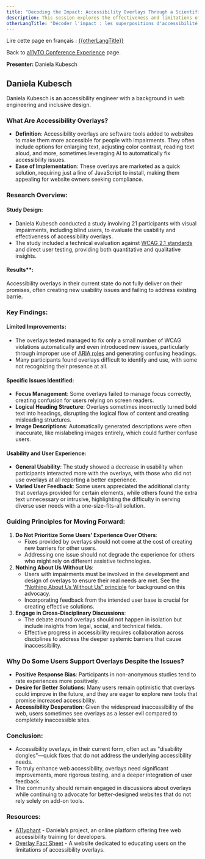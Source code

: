 ```yaml
---
title: "Decoding the Impact: Accessibility Overlays Through a Scientific Lens"
description: This session explores the effectiveness and limitations of accessibility overlays, with insights from recent academic research and technical evaluations.
otherLangTitle: "Décoder l'impact : les superpositions d'accessibilité à travers une lentille scientifique"
---
```


<p lang="fr">Lire cette page en français : <a hreflang="fr" href="/fr/a11yto/{{otherLangTitle | slugify }}">{{otherLangTitle}}</a></p>

Back to [a11yTO Conference Experience](/a11yto/) page.

**Presenter:** Daniela Kubesch

## Daniela Kubesch

Daniela Kubesch is an accessibility engineer with a background in web engineering and inclusive design.

### What Are Accessibility Overlays?

- **Definition**: Accessibility overlays are software tools added to websites to make them more accessible for people with impairments. They often include options for enlarging text, adjusting color contrast, reading text aloud, and more, sometimes leveraging AI to automatically fix accessibility issues.
- **Ease of Implementation**: These overlays are marketed as a quick solution, requiring just a line of JavaScript to install, making them appealing for website owners seeking compliance.

### Research Overview:

#### Study Design:

- Daniela Kubesch conducted a study involving 21 participants with visual impairments, including blind users, to evaluate the usability and effectiveness of accessibility overlays.
- The study included a technical evaluation against [WCAG 2.1 standards](https://www.w3.org/TR/WCAG21/) and direct user testing, providing both quantitative and qualitative insights.

#### Results**:

Accessibility overlays in their current state do not fully deliver on their promises, often creating new usability issues and failing to address existing barrie.

### Key Findings:

#### Limited Improvements:

- The overlays tested managed to fix only a small number of WCAG violations automatically and even introduced new issues, particularly through improper use of [ARIA roles](https://www.w3.org/TR/wai-aria-1.1/) and generating confusing headings.
- Many participants found overlays difficult to identify and use, with some not recognizing their presence at all.

#### Specific Issues Identified:

- **Focus Management**: Some overlays failed to manage focus correctly, creating confusion for users relying on screen readers.
- **Logical Heading Structure**: Overlays sometimes incorrectly turned bold text into headings, disrupting the logical flow of content and creating misleading structures.
- **Image Descriptions**: Automatically generated descriptions were often inaccurate, like mislabeling images entirely, which could further confuse users.

#### Usability and User Experience:

- **General Usability**: The study showed a decrease in usability when participants interacted more with the overlays, with those who did not use overlays at all reporting a better experience.
- **Varied User Feedback**: Some users appreciated the additional clarity that overlays provided for certain elements, while others found the extra text unnecessary or intrusive, highlighting the difficulty in serving diverse user needs with a one-size-fits-all solution.

### Guiding Principles for Moving Forward:

1. **Do Not Prioritize Some Users’ Experience Over Others**:
   - Fixes provided by overlays should not come at the cost of creating new barriers for other users.
   - Addressing one issue should not degrade the experience for others who might rely on different assistive technologies.
2. **Nothing About Us Without Us**:
   - Users with impairments must be involved in the development and design of overlays to ensure their real needs are met. See the [“Nothing About Us Without Us” principle](https://en.wikipedia.org/wiki/Nothing_About_Us_Without_Us) for background on this advocacy.
   - Incorporating feedback from the intended user base is crucial for creating effective solutions.
3. **Engage in Cross-Disciplinary Discussions**:
   - The debate around overlays should not happen in isolation but include insights from legal, social, and technical fields.
   - Effective progress in accessibility requires collaboration across disciplines to address the deeper systemic barriers that cause inaccessibility.

### Why Do Some Users Support Overlays Despite the Issues?

- **Positive Response Bias**: Participants in non-anonymous studies tend to rate experiences more positively.
- **Desire for Better Solutions**: Many users remain optimistic that overlays could improve in the future, and they are eager to explore new tools that promise increased accessibility.
- **Accessibility Desperation**: Given the widespread inaccessibility of the web, users sometimes see overlays as a lesser evil compared to completely inaccessible sites.

### Conclusion:

- Accessibility overlays, in their current form, often act as "disability dongles"—quick fixes that do not address the underlying accessibility needs.
- To truly enhance web accessibility, overlays need significant improvements, more rigorous testing, and a deeper integration of user feedback.
- The community should remain engaged in discussions about overlays while continuing to advocate for better-designed websites that do not rely solely on add-on tools.

### Resources:

- [A11yphant](https://a11yphant.com) - Daniela’s project, an online platform offering free web accessibility training for developers.
- [Overlay Fact Sheet](https://overlayfactsheet.com/en/) - A website dedicated to educating users on the limitations of accessibility overlays.
